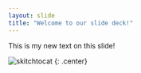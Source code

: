 ```yaml
---
layout: slide
title: "Welcome to our slide deck!"
---
```


This is my new text on this slide!

![skitchtocat](https://octodex.github.com/images/skitchtocat.png)
{: .center}
